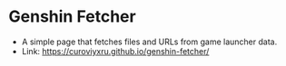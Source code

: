 # Genshin Fetcher
* A simple page that fetches files and URLs from game launcher data.
* Link: https://curoviyxru.github.io/genshin-fetcher/
